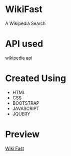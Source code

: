 # WikiFast
A Wikipedia Search

# API used
wikipedia api

# Created Using
  * HTML
  * CSS
  * BOOTSTRAP
  * JAVASCRIPT
  * JQUERY

# Preview
<a href="http://ganeshmkumar.github.io/WikiFast">Wiki Fast</a>
